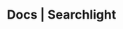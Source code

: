 ---
title: Docs | Searchlight
description: Searchlight Docs
menu:
  product_searchlight_4.0.0:
    identifier: welcome
    name: Welcome
    weight: 10
menu_name: product_searchlight_4.0.0
---